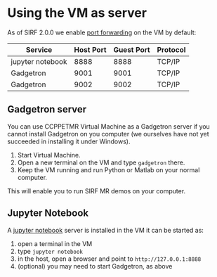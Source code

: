 # Using the VM as server

As of SIRF 2.0.0 we enable [port forwarding](https://github.com/CCPPETMR/CCPPETMR_VM/blob/master/vagrant/Vagrantfile#L36L38) on 
the VM by default:

| Service | Host Port | Guest Port | Protocol |
|---------|-----------|------------|----------|
| jupyter notebook | 8888 | 8888 | TCP/IP |
| Gadgetron | 9001 | 9001 | TCP/IP |
| Gadgetron | 9002 | 9002 | TCP/IP |

## Gadgetron server
You can use CCPPETMR Virtual Machine as a Gadgetron server if you cannot install Gadgetron on you computer (we ourselves have not yet succeeded in installing it under Windows).

1. Start Virtual Machine.
1. Open a new terminal on the VM and type `gadgetron` there.
1. Keep the VM running and run Python or Matlab on your normal computer.

This will enable you to run SIRF MR demos on your computer.

## Jupyter Notebook

A [jupyter notebook](https://jupyter.org/) server is installed in the VM it can be started as:

1. open a terminal in the VM
2. type `jupyter notebook`
3. in the host, open a browser and point to `http://127.0.0.1:8888`
4. (optional) you may need to start Gadgetron, as above
